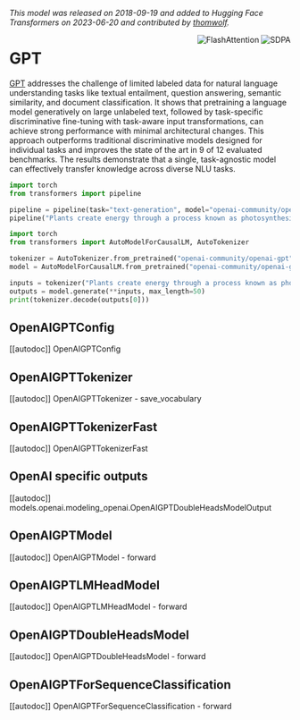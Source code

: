 <!--Copyright 2020 The HuggingFace Team. All rights reserved.

Licensed under the Apache License, Version 2.0 (the "License"); you may not use this file except in compliance with
the License. You may obtain a copy of the License at

http://www.apache.org/licenses/LICENSE-2.0

Unless required by applicable law or agreed to in writing, software distributed under the License is distributed on
an "AS IS" BASIS, WITHOUT WARRANTIES OR CONDITIONS OF ANY KIND, either express or implied. See the License for the
specific language governing permissions and limitations under the License.

⚠️ Note that this file is in Markdown but contain specific syntax for our doc-builder (similar to MDX) that may not be
rendered properly in your Markdown viewer.

-->
*This model was released on 2018-09-19 and added to Hugging Face Transformers on 2023-06-20 and contributed by [thomwolf](https://huggingface.co/thomwolf).*

<div style="float: right;">
    <div class="flex flex-wrap space-x-1">
        <img alt="FlashAttention" src="https://img.shields.io/badge/%E2%9A%A1%EF%B8%8E%20FlashAttention-eae0c8?style=flat">
        <img alt="SDPA" src="https://img.shields.io/badge/SDPA-DE3412?style=flat&logo=pytorch&logoColor=white">
    </div>
</div>

# GPT

[GPT](https://cdn.openai.com/research-covers/language-unsupervised/language_understanding_paper.pdf) addresses the challenge of limited labeled data for natural language understanding tasks like textual entailment, question answering, semantic similarity, and document classification. It shows that pretraining a language model generatively on large unlabeled text, followed by task-specific discriminative fine-tuning with task-aware input transformations, can achieve strong performance with minimal architectural changes. This approach outperforms traditional discriminative models designed for individual tasks and improves the state of the art in 9 of 12 evaluated benchmarks. The results demonstrate that a single, task-agnostic model can effectively transfer knowledge across diverse NLU tasks.

<hfoptions id="usage">
<hfoption id="Pipeline">

```py
import torch
from transformers import pipeline

pipeline = pipeline(task="text-generation", model="openai-community/openai-gpt", dtype="auto",)
pipeline("Plants create energy through a process known as photosynthesis.")
```

</hfoption>
<hfoption id="AutoModel">

```py
import torch
from transformers import AutoModelForCausalLM, AutoTokenizer

tokenizer = AutoTokenizer.from_pretrained("openai-community/openai-gpt")
model = AutoModelForCausalLM.from_pretrained("openai-community/openai-gpt", dtype="auto",)

inputs = tokenizer("Plants create energy through a process known as photosynthesis.", return_tensors="pt")
outputs = model.generate(**inputs, max_length=50)
print(tokenizer.decode(outputs[0]))
```

</hfoption>
</hfoptions>

## OpenAIGPTConfig

[[autodoc]] OpenAIGPTConfig

## OpenAIGPTTokenizer

[[autodoc]] OpenAIGPTTokenizer
    - save_vocabulary

## OpenAIGPTTokenizerFast

[[autodoc]] OpenAIGPTTokenizerFast

## OpenAI specific outputs

[[autodoc]] models.openai.modeling_openai.OpenAIGPTDoubleHeadsModelOutput

## OpenAIGPTModel

[[autodoc]] OpenAIGPTModel
    - forward

## OpenAIGPTLMHeadModel

[[autodoc]] OpenAIGPTLMHeadModel
    - forward

## OpenAIGPTDoubleHeadsModel

[[autodoc]] OpenAIGPTDoubleHeadsModel
    - forward

## OpenAIGPTForSequenceClassification

[[autodoc]] OpenAIGPTForSequenceClassification
    - forward

